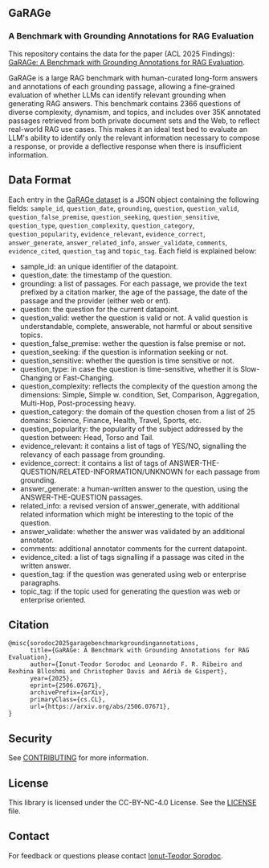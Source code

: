 ## GaRAGe

### A Benchmark with Grounding Annotations for RAG Evaluation

This repository contains the data for the paper (ACL 2025 Findings): [GaRAGe: A Benchmark with Grounding Annotations for RAG Evaluation](https://arxiv.org/abs/2506.07671).

GaRAGe is a large RAG benchmark with human-curated long-form answers and annotations of each grounding passage, allowing a fine-grained evaluation of whether LLMs can identify relevant grounding when generating RAG answers. This benchmark contains 2366 questions of diverse complexity, dynamism, and topics, and includes over 35K annotated passages retrieved from both private document sets and the Web, to reflect real-world RAG use cases. This makes it an ideal test bed to evaluate an LLM's ability to identify only the relevant information necessary to compose a response, or provide a deflective response when there is insufficient information. 

## Data Format

Each entry in the [GaRAGe dataset](data/GaRAGe_benchmark.jsonl) is a JSON object containing the following fields: `sample_id`, `question_date`, `grounding`, `question`, `question_valid`, `question_false_premise`, `question_seeking`, `question_sensitive`, `question_type`, `question_complexity`, `question_category`, `question_popularity`, `evidence_relevant`, `evidence_correct`, `answer_generate`, `answer_related_info`, `answer_validate`, `comments`, `evidence_cited`, `question_tag` and `topic_tag`.  Each field is explained below:

- sample_id: an unique identifier of the datapoint.
- question_date: the timestamp of the question.
- grounding: a list of passages. For each passage, we provide the text prefixed by a citation marker, the age of the passage, the date of the passage and the provider (either web or ent).
- question: the question for the current datapoint.
- question_valid: wether the question is valid or not. A valid question is understandable, complete, answerable, not harmful or about sensitive topics.
- question_false_premise: wether the question is false premise or not.
- question_seeking: if the question is information seeking or not.
- question_sensitive: whether the question is time sensitive or not.
- question_type: in case the question is time-sensitive, whether it is Slow-Changing or Fast-Changing.
- question_complexity: reflects the complexity of the question among the dimensions: Simple, Simple w. condition, Set, Comparison, Aggregation, Multi-Hop, Post-processing heavy.
- question_category: the domain of the question chosen from a list of 25 domains: Science, Finance, Health, Travel, Sports, etc.
- question_popularity: the popularity of the subject addressed by the question between: Head, Torso and Tail.
- evidence_relevant: it contains a list of tags of YES/NO, signalling the relevancy of each passage from grounding.
- evidence_correct: it contains a list of tags of ANSWER-THE-QUESTION/RELATED-INFORMATION/UNKNOWN for each passage from grounding.
- answer_generate: a human-written answer to the question, using the ANSWER-THE-QUESTION passages.
- related_info: a revised version of answer_generate, with additional related information which might be interesting to the topic of the question.
- answer_validate: whether the answer was validated by an additional annotator.
- comments: additional annotator comments for the current datapoint.
- evidence_cited: a list of tags signalling if a passage was cited in the written answer.
- question_tag: if the question was generated using web or enterprise paragraphs.
- topic_tag: if the topic used for generating the question was web or enterprise oriented.

## Citation
```
@misc{sorodoc2025garagebenchmarkgroundingannotations,
      title={GaRAGe: A Benchmark with Grounding Annotations for RAG Evaluation}, 
      author={Ionut-Teodor Sorodoc and Leonardo F. R. Ribeiro and Rexhina Blloshmi and Christopher Davis and Adrià de Gispert},
      year={2025},
      eprint={2506.07671},
      archivePrefix={arXiv},
      primaryClass={cs.CL},
      url={https://arxiv.org/abs/2506.07671}, 
}
```

## Security

See [CONTRIBUTING](CONTRIBUTING.md#security-issue-notifications) for more information.

## License

This library is licensed under the CC-BY-NC-4.0 License. See the [LICENSE](LICENSE) file.

## Contact

For feedback or questions please contact [Ionut-Teodor Sorodoc](https://sorodoc.github.io/).